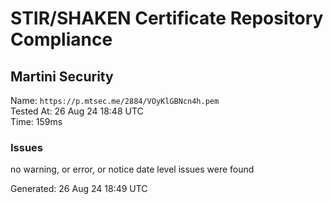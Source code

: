 # STIR/SHAKEN Certificate Repository Compliance

## Martini Security

Name: `https://p.mtsec.me/2884/VOyKlGBNcn4h.pem`\
Tested At: 26 Aug 24 18:48 UTC\
Time: 159ms

### Issues

no warning, or error, or notice date level issues were found

Generated: 26 Aug 24 18:49 UTC